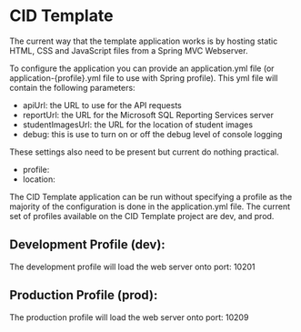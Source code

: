 CID Template
============

The current way that the template application works is by hosting static HTML, CSS and JavaScript files from a Spring MVC Webserver. 

To configure the application you can provide an application.yml file (or application-{profile}.yml file to use with Spring profile). This yml file will contain the following parameters:

* apiUrl: the URL to use for the API requests
* reportUrl: the URL for the Microsoft SQL Reporting Services server
* studentImagesUrl: the URL for the location of student images
* debug: this is use to turn on or off the debug level of console logging

These settings also need to be present but current do nothing practical.
* profile: 
* location: 

The CID Template application can be run without specifying a profile as the majority of the configuration is done in the application.yml file. The current set of profiles available on the CID Template project are dev, and prod. 

## Development Profile (dev):

The development profile will load the web server onto port: 10201

## Production Profile (prod):

The production profile will load the web server onto port: 10209

